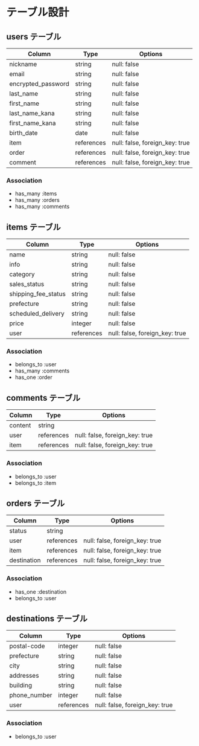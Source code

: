 # テーブル設計

## users テーブル

| Column             | Type       | Options                        |
| ------------------ | ---------- | ------------------------------ |
| nickname           | string     | null: false                    |
| email              | string     | null: false                    |
| encrypted_password | string     | null: false                    |
| last_name          | string     | null: false                    |
| first_name         | string     | null: false                    |
| last_name_kana     | string     | null: false                    |
| first_name_kana    | string     | null: false                    |
| birth_date         | date       | null: false                    |
| item               | references | null: false, foreign_key: true |
| order              | references | null: false, foreign_key: true |
| comment            | references | null: false, foreign_key: true |

### Association

- has_many :items
- has_many :orders
- has_many :comments

## items テーブル

| Column              | Type       | Options                        |
| ------------------- | ---------- | ------------------------------ |
| name                | string     | null: false                    |
| info                | string     | null: false                    |
| category            | string     | null: false                    |
| sales_status        | string     | null: false                    |
| shipping_fee_status | string     | null: false                    |
| prefecture          | string     | null: false                    |
| scheduled_delivery  | string     | null: false                    |
| price               | integer    | null: false                    |
| user                | references | null: false, foreign_key: true |

### Association

- belongs_to :user
- has_many :comments
- has_one :order


## comments テーブル

| Column  | Type       | Options                        |
| ------- | ---------- | ------------------------------ |
| content | string     |                                |
| user    | references | null: false, foreign_key: true |
| item    | references | null: false, foreign_key: true |

### Association

- belongs_to :user
- belongs_to :item

## orders テーブル

| Column      | Type       | Options                        |
| ----------- | ---------- | ------------------------------ |
| status      | string     |                                |
| user        | references | null: false, foreign_key: true |
| item        | references | null: false, foreign_key: true |
| destination | references | null: false, foreign_key: true |

### Association

- has_one :destination
- belongs_to :user

## destinations テーブル

| Column       | Type       | Options                        |
| ------------ | ---------- | ------------------------------ |
| postal-code  | integer    | null: false                    |
| prefecture   | string     | null: false                    |
| city         | string     | null: false                    |
| addresses    | string     | null: false                    |
| building     | string     | null: false                    |
| phone_number | integer    | null: false                    |
| user         | references | null: false, foreign_key: true |


### Association

- belongs_to :user